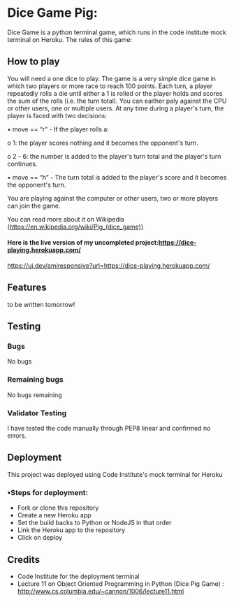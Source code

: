 # Dice Game Pig:

Dice Game is a python terminal game, which runs in the code institute mock terminal on Heroku.
The rules of this game:

## How to play

You will need a one dice to play.
The game is a very simple dice game in which two players or more race to reach 100 points. Each turn, a player repeatedly rolls a die until either a 1 is rolled or the player holds and scores the sum of the rolls (i.e. the turn total). You can eaither paly against the CPU or other users, one or multiple users. At any time during a player's turn, the player is faced with two decisions:

•	move  == “r” - If the player rolls a:

o	1: the player scores nothing and it becomes the opponent's turn.

o	2 - 6: the number is added to the player's turn total and the player's turn continues.

•	move == “h” - The turn total is added to the player's score and it becomes the opponent's turn.

You are playing against the computer or other users, two or more players can join the game.

You can read more about it on Wikipedia  (https://en.wikipedia.org/wiki/Pig_(dice_game))

#### Here is the live version of my uncompleted project:https://dice-playing.herokuapp.com/
https://ui.dev/amiresponsive?url=https://dice-playing.herokuapp.com/

## Features 
to be written tomorrow!


## Testing 

### Bugs
No bugs 

### Remaining bugs
No bugs remaining 



### Validator Testing

I have tested the code manually through PEP8 linear and confirmed no errors.


## Deployment

This project was deployed using Code Institute's mock terminal for Heroku

 ### •Steps for deployment:
 
 - Fork or clone this repository
 - Create a new Heroku app
 - Set the build backs to Python or NodeJS in that order
 - Link the Heroku app to the repository 
 - Click on deploy

 
## Credits

- Code Institute for the deployment terminal 
- Lecture 11 on Object Oriented Programming in Python (Dice Pig Game) : http://www.cs.columbia.edu/~cannon/1006/lecture11.html
 

